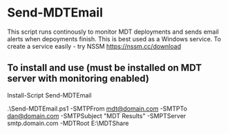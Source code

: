 # Send-MDTEmail
This script runs continously to monitor MDT deployments and sends email alerts when depoyments finish. This is best used as a Windows service. To create a service easily - try NSSM https://nssm.cc/download 

## To install and use (must be installed on MDT server with monitoring enabled)

Install-Script Send-MDTEmail

.\Send-MDTEmail.ps1 -SMTPFrom mdt@domain.com -SMTPTo dan@domain.com -SMTPSubject "MDT Results" -SMPTServer smtp.domain.com -MDTRoot E:\MDTShare  
